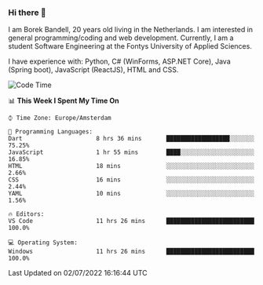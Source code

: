 ### Hi there 👋

I am Borek Bandell, 20 years old living in the Netherlands. I am interested in general programming/coding and web development. Currently, I am a student Software Engineering at the Fontys University of Applied Sciences.

I have experience with: Python, C# (WinForms, ASP.NET Core), Java (Spring boot), JavaScript (ReactJS), HTML and CSS.

<!--START_SECTION:waka-->
![Code Time](http://img.shields.io/badge/Code%20Time-203%20hrs%2018%20mins-blue)

📊 **This Week I Spent My Time On** 

```text
⌚︎ Time Zone: Europe/Amsterdam

💬 Programming Languages: 
Dart                     8 hrs 36 mins       ██████████████████░░░░░░░   75.25% 
JavaScript               1 hr 55 mins        ████░░░░░░░░░░░░░░░░░░░░░   16.85% 
HTML                     18 mins             ░░░░░░░░░░░░░░░░░░░░░░░░░   2.66% 
CSS                      16 mins             ░░░░░░░░░░░░░░░░░░░░░░░░░   2.44% 
YAML                     10 mins             ░░░░░░░░░░░░░░░░░░░░░░░░░   1.56%

🔥 Editors: 
VS Code                  11 hrs 26 mins      █████████████████████████   100.0%

💻 Operating System: 
Windows                  11 hrs 26 mins      █████████████████████████   100.0%

```


 Last Updated on 02/07/2022 16:16:44 UTC
<!--END_SECTION:waka-->

<!--**tcBorek2002/tcBorek2002** is a ✨ _special_ ✨ repository because its `README.md` (this file) appears on your GitHub profile.

Here are some ideas to get you started:

- 🔭 I’m currently working on ...
- 🌱 I’m currently learning ...
- 👯 I’m looking to collaborate on ...
- 🤔 I’m looking for help with ...
- 💬 Ask me about ...
- 📫 How to reach me: ...
- 😄 Pronouns: ...
- ⚡ Fun fact: ...
-->
